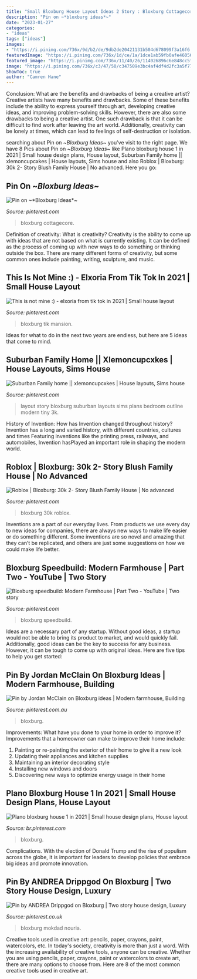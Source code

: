 ```yaml
---
title: "Small Bloxburg House Layout Ideas 2 Story : Bloxburg Cottagecore"
description: "Pin on ~*bloxburg ideas*~"
date: "2023-01-27"
categories:
- "ideas"
tags: ["ideas"]
images:
- "https://i.pinimg.com/736x/9d/b2/de/9db2de20421131b504d678099f3a16f6.jpg"
featuredImage: "https://i.pinimg.com/736x/1d/ce/1a/1dce1ab59fb0afe4605628b2dda76d35.jpg"
featured_image: "https://i.pinimg.com/736x/11/40/26/114026896c6e848cc5f39bfc868ab41b.jpg"
image: "https://i.pinimg.com/736x/c3/47/50/c347509e3bc4af4df4d2fc3a5f775c8f.jpg"
ShowToc: true
author: "Camren Hane"
---
```



Conclusion: What are the benefits and drawbacks of being a creative artist?
Creative artists have many benefits and drawbacks. Some of these benefits include the ability to express yourself through art, developing creative ideas, and improving problem-solving skills. However, there are also some drawbacks to being a creative artist. One such drawback is that it can be difficult to find work after leaving the art world. Additionally, creativity can be lonely at times, which can lead to feelings of self-destruction or isolation.

	

		
searching about Pin on ~*Bloxburg Ideas*~ you've visit to the right page. We have 8 Pics about Pin on ~*Bloxburg Ideas*~ like Plano bloxburg house 1 in 2021 | Small house design plans, House layout, Suburban Family home || xlemoncupcxkes | House layouts, Sims house and also Roblox | Bloxburg: 30k 2- Story Blush Family House | No advanced. Here you go:
		
    
## Pin On ~*Bloxburg Ideas*~

<img loading=lazy src="https://i.pinimg.com/736x/9d/b2/de/9db2de20421131b504d678099f3a16f6.jpg" onerror="this.onerror=null;this.src='https://tse3.mm.bing.net/th?id=OIP.G05MataK2kPNqit5NWoHMgHaHa&amp;pid=15.1';" alt="Pin on ~*Bloxburg Ideas*~">

_Source: pinterest.com_

>bloxburg cottagecore. 

	

Definition of creativity: What is creativity?
Creativity is the ability to come up with ideas that are not based on what is currently existing. It can be defined as the process of coming up with new ways to do something or thinking outside the box. There are many different forms of creativity, but some common ones include painting, writing, sculpture, and music.

    
## This Is Not Mine :) - Elxoria From Tik Tok In 2021 | Small House Layout

<img loading=lazy src="https://i.pinimg.com/736x/11/40/26/114026896c6e848cc5f39bfc868ab41b.jpg" onerror="this.onerror=null;this.src='https://tse2.mm.bing.net/th?id=OIP.vd5oBunNPCyNJ5gnVTmMZQHaJ3&amp;pid=15.1';" alt="This is not mine :) - elxoria from tik tok in 2021 | Small house layout">

_Source: pinterest.com_

>bloxburg tik mansion. 

	

Ideas for what to do in the next two years are endless, but here are 5 ideas that come to mind. 

    
## Suburban Family Home || Xlemoncupcxkes | House Layouts, Sims House

<img loading=lazy src="https://i.pinimg.com/736x/4a/08/8b/4a088b6f38bd86554c8abe724b3ab81b.jpg" onerror="this.onerror=null;this.src='https://tse3.mm.bing.net/th?id=OIP.tkQDIY-Un0QUSJLhHzKCxQHaHQ&amp;pid=15.1';" alt="Suburban Family home || xlemoncupcxkes | House layouts, Sims house">

_Source: pinterest.com_

>layout story bloxburg suburban layouts sims plans bedroom outline modern tiny 3k. 

	

History of Invention: How has Invention changed throughout history?
Invention has a long and varied history, with different countries, cultures and times Featuring inventions like the printing press, railways, and automobiles, Invention hasPlayed an important role in shaping the modern world.

    
## Roblox | Bloxburg: 30k 2- Story Blush Family House | No Advanced

<img loading=lazy src="https://i.pinimg.com/736x/1d/ce/1a/1dce1ab59fb0afe4605628b2dda76d35.jpg" onerror="this.onerror=null;this.src='https://tse3.mm.bing.net/th?id=OIP.r3grQo_NNJeUWYuQpDDS2AHaEK&amp;pid=15.1';" alt="Roblox | Bloxburg: 30k 2- Story Blush Family House | No advanced">

_Source: pinterest.com_

>bloxburg 30k roblox. 

	

Inventions are a part of our everyday lives. From products we use every day to new ideas for companies, there are always new ways to make life easier or do something different. Some inventions are so novel and amazing that they can’t be replicated, and others are just some suggestions on how we could make life better.

    
## Bloxburg Speedbuild: Modern Farmhouse | Part Two - YouTube | Two Story

<img loading=lazy src="https://i.pinimg.com/736x/f7/90/6b/f7906b64b25566be99b76ffe6d789d83.jpg" onerror="this.onerror=null;this.src='https://tse2.mm.bing.net/th?id=OIP.s6VOZ8P39rIk81BRXSctsgHaFj&amp;pid=15.1';" alt="Bloxburg speedbuild: Modern Farmhouse | Part Two - YouTube | Two story">

_Source: pinterest.com_

>bloxburg speedbuild. 

	

Ideas are a necessary part of any startup. Without good ideas, a startup would not be able to bring its product to market, and would quickly fail. Additionally, good ideas can be the key to success for any business. However, it can be tough to come up with original ideas. Here are five tips to help you get started: 

    
## Pin By Jordan McClain On Bloxburg Ideas | Modern Farmhouse, Building

<img loading=lazy src="https://i.pinimg.com/736x/c3/47/50/c347509e3bc4af4df4d2fc3a5f775c8f.jpg" onerror="this.onerror=null;this.src='https://tse4.mm.bing.net/th?id=OIP.UPSRV4nDEo9IWx0EKjPQYwHaEL&amp;pid=15.1';" alt="Pin by Jordan McClain on Bloxburg ideas | Modern farmhouse, Building">

_Source: pinterest.com.au_

>bloxburg. 

	

Improvements: What have you done to your home in order to improve it?
Improvements that a homeowner can make to improve their home include: 
1. Painting or re-painting the exterior of their home to give it a new look 
2. Updating their appliances and kitchen supplies 
3. Maintaining an interior decorating style 
4. Installing new windows and doors 
5. Discovering new ways to optimize energy usage in their home 

    
## Plano Bloxburg House 1 In 2021 | Small House Design Plans, House Layout

<img loading=lazy src="https://i.pinimg.com/736x/af/59/ae/af59ae221096de6774f65ae606f1da6d.jpg" onerror="this.onerror=null;this.src='https://tse3.mm.bing.net/th?id=OIP.sFq92qL88_1qUigud3vVMQHaHp&amp;pid=15.1';" alt="Plano bloxburg house 1 in 2021 | Small house design plans, House layout">

_Source: br.pinterest.com_

>bloxburg. 

	

Complications. With the election of Donald Trump and the rise of populism across the globe, it is important for leaders to develop policies that embrace big ideas and promote innovation.

    
## Pin By ANDREA Drippgod On Bloxburg | Two Story House Design, Luxury

<img loading=lazy src="https://i.pinimg.com/736x/b5/78/46/b57846543a4391e3bed3eb416a01450c.jpg" onerror="this.onerror=null;this.src='https://tse3.mm.bing.net/th?id=OIP.oyhoFaAnNuAMz6ykty7udQHaFj&amp;pid=15.1';" alt="Pin by ANDREA Drippgod on Bloxburg | Two story house design, Luxury">

_Source: pinterest.co.uk_

>bloxburg mokdad nouria. 

	

Creative tools used in creative art: pencils, paper, crayons, paint, watercolors, etc.
In today's society, creativity is more than just a word. With the increasing availability of creative tools, anyone can be creative. Whether you are using pencils, paper, crayons, paint or watercolors to create art, there are many options to choose from. Here are 8 of the most common creative tools used in creative art.

